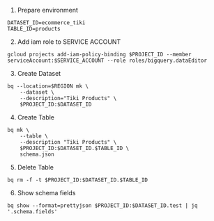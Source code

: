 1. Prepare environment
```
DATASET_ID=ecommerce_tiki
TABLE_ID=products
```

2. Add iam role to SERVICE ACCOUNT 
```
gcloud projects add-iam-policy-binding $PROJECT_ID --member serviceAccount:$SERVICE_ACCOUNT --role roles/bigquery.dataEditor
```

3. Create Dataset
```
bq --location=$REGION mk \
    --dataset \
    --description="Tiki Products" \
    $PROJECT_ID:$DATASET_ID
```

4. Create Table
```
bq mk \
    --table \
    --description "Tiki Products" \
    $PROJECT_ID:$DATASET_ID.$TABLE_ID \
    schema.json
```

5. Delete Table
```
bq rm -f -t $PROJECT_ID:$DATASET_ID.$TABLE_ID
```

6. Show schema fields
```
bq show --format=prettyjson $PROJECT_ID:$DATASET_ID.test | jq '.schema.fields' 
```